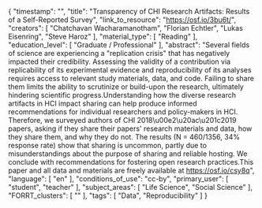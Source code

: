 {
    "timestamp": "",
    "title": "Transparency of CHI Research Artifacts: Results of a Self-Reported Survey",
    "link_to_resource": "https://osf.io/3bu6t/",
    "creators": [
        "Chatchavan Wacharamanotham",
        "Florian Echtler",
        "Lukas Eisenring",
        "Steve Haroz"
    ],
    "material_type": [
        "Reading"
    ],
    "education_level": [
        "Graduate / Professional"
    ],
    "abstract": "Several fields of science are experiencing a \"replication crisis\" that has negatively impacted their credibility. Assessing the validity of a contribution via replicability of its experimental evidence and reproducibility of its analyses requires access to relevant study materials, data, and code. Failing to share them limits the ability to scrutinize or build-upon the research, ultimately hindering scientific progress.Understanding how the diverse research artifacts in HCI impact sharing can help produce informed recommendations for individual researchers and policy-makers in HCI. Therefore, we surveyed authors of CHI 2018\u00e2\u20ac\u201c2019 papers, asking if they share their papers' research materials and data, how they share them, and why they do not. The results (N = 460/1356, 34% response rate) show that sharing is uncommon, partly due to misunderstandings about the purpose of sharing and reliable hosting. We conclude with recommendations for fostering open research practices.This paper and all data and materials are freely available at https://osf.io/csy8q",
    "language": [
        "en"
    ],
    "conditions_of_use": "cc-by",
    "primary_user": [
        "student",
        "teacher"
    ],
    "subject_areas": [
        "Life Science",
        "Social Science"
    ],
    "FORRT_clusters": [
        ""
    ],
    "tags": [
        "Data",
        "Reproducibility"
    ]
}